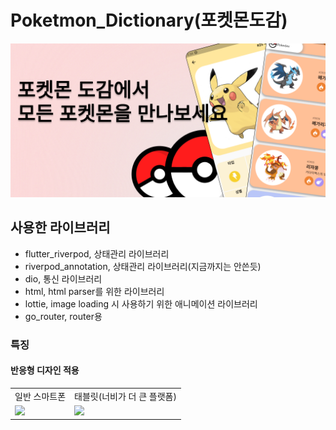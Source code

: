 # Poketmon_Dictionary(포켓몬도감)

![](snapshot/Frame%201.png)

## 사용한 라이브러리

- flutter_riverpod, 상태관리 라이브러리
- riverpod_annotation, 상태관리 라이브러리(지금까지는 안쓴듯)
- dio, 통신 라이브러리
- html, html parser를 위한 라이브러리
- lottie, image loading 시 사용하기 위한 애니메이션 라이브러리
- go_router, router용

### 특징

#### 반응형 디자인 적용

<table>
    <tr>
        <td> 일반 스마트폰
            </td>
            <td> 태블릿(너비가 더 큰 플랫폼)
        </td>
    </tr>
        <tr>
        <td>
        <img src='snapshot/example.gif' width=270 loop=infinite>
        </td>
        <td>
        <img src='snapshot/example1.gif' width=540 >
        </td>
    </tr>
</table>
